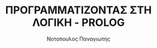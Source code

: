 ---
author: Νοτοπουλος Παναγιωτης
cover: https://static.eudoxus.gr/books/preview/17/cover-5417.jpg
edition: Α' ΕΚΔΟΣΗ
eudoxusid: '5417'
isbn: '9789608729384'
layout: bibtex
num_pages: '320'
publisher: ΑΝΙΚΟΥΛΑ
ref: isbn_9789608729384
title: ΠΡΟΓΡΑΜΜΑΤΙΖΟΝΤΑΣ ΣΤΗ ΛΟΓΙΚΗ - PROLOG
year: '2008'
---